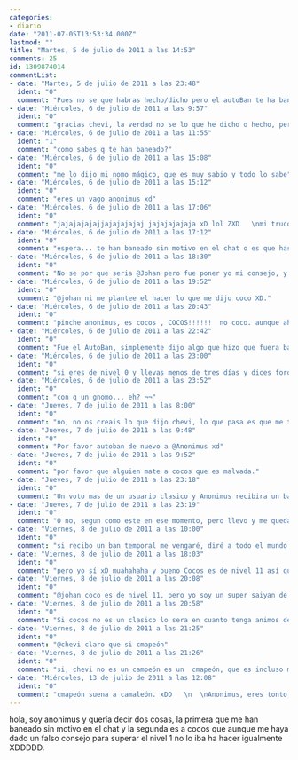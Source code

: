 ```yaml
---
categories:
- diario
date: "2011-07-05T13:53:34.000Z"
lastmod: ""
title: "Martes, 5 de julio de 2011 a las 14:53"
comments: 25
id: 1309874014
commentList:
- date: "Martes, 5 de julio de 2011 a las 23:48"
  ident: "0"
  comment: "Pues no se que habras hecho/dicho pero el autoBan te ha baneado efectivamente. Ahora te retiro el ban"
- date: "Miércoles, 6 de julio de 2011 a las 9:57"
  ident: "0"
  comment: "gracias chevi, la verdad no se lo que he dicho o hecho, pero e intentado cumplir las normas, otra vez gracias."
- date: "Miércoles, 6 de julio de 2011 a las 11:55"
  ident: "1"
  comment: "como sabes q te han baneado?"
- date: "Miércoles, 6 de julio de 2011 a las 15:08"
  ident: "0"
  comment: "me lo dijo mi nomo mágico, que es muy sabio y todo lo sabe"
- date: "Miércoles, 6 de julio de 2011 a las 15:12"
  ident: "0"
  comment: "eres un vago anonimus xd"
- date: "Miércoles, 6 de julio de 2011 a las 17:06"
  ident: "0"
  comment: "jajajajajajjajajajajaj jajajajajaja xD lol ZXD   \nmi truco sí que funciona, ya lo veréis..."
- date: "Miércoles, 6 de julio de 2011 a las 17:12"
  ident: "0"
  comment: "espera... te han baneado sin motivo en el chat o es que has probado el consejo de Cocos y te han baneado?"
- date: "Miércoles, 6 de julio de 2011 a las 18:30"
  ident: "0"
  comment: "No se por que seria @Johan pero fue poner yo mi consejo, y al rato ya habia sido baneado pobre anonimus xd"
- date: "Miércoles, 6 de julio de 2011 a las 19:52"
  ident: "0"
  comment: "@johan ni me plantee el hacer lo que me dijo coco XD."
- date: "Miércoles, 6 de julio de 2011 a las 20:43"
  ident: "0"
  comment: "pinche anonimus, es cocos , COCOS!!!!!!  no coco. aunque ahora que lo pienso coco tambien suena bien, igual voy alternando entre uno y otro."
- date: "Miércoles, 6 de julio de 2011 a las 22:42"
  ident: "0"
  comment: "Fue el AutoBan, simplemente dijo algo que hizo que fuera baneado. Como ademas su cuenta nunca consigue antiguedad porque las va creando nuevas, y no pasa de nivel, el AutoBan lo tiene al 100%"
- date: "Miércoles, 6 de julio de 2011 a las 23:00"
  ident: "0"
  comment: "si eres de nivel 0 y llevas menos de tres días y dices forocoches eres baneado?? xD"
- date: "Miércoles, 6 de julio de 2011 a las 23:52"
  ident: "0"
  comment: "con q un gnomo... eh? ¬¬"
- date: "Jueves, 7 de julio de 2011 a las 8:00"
  ident: "0"
  comment: "no, no os creais lo que dijo chevi, lo que pasa es que me tiene envidia porque sabe que mi color es mas guay que el suyo.  \n@coco todo lo que dice anonimus mola, por lo cual coco mola."
- date: "Jueves, 7 de julio de 2011 a las 9:48"
  ident: "0"
  comment: "Por favor autoban de nuevo a @Anonimus xd"
- date: "Jueves, 7 de julio de 2011 a las 9:52"
  ident: "0"
  comment: "por favor que alguien mate a cocos que es malvada."
- date: "Jueves, 7 de julio de 2011 a las 23:18"
  ident: "0"
  comment: "Un voto mas de un usuario clasico y Anonimus recibira un ban temporal..."
- date: "Jueves, 7 de julio de 2011 a las 23:19"
  ident: "0"
  comment: "O no, segun como este en ese momento, pero llevo y me quedan unos dias con un horario terrible y demasiado trabajo, no juegues... Luego cuando desaparezca ya si xD"
- date: "Viernes, 8 de julio de 2011 a las 10:00"
  ident: "0"
  comment: "si recibo un ban temporal me vengaré, diré a todo el mundo que chevi es walt_k.  \npor cierto, cocos no es ningún usuario clásico."
- date: "Viernes, 8 de julio de 2011 a las 18:03"
  ident: "0"
  comment: "pero yo sí xD muahahaha y bueno Cocos es de nivel 11 así que cuidadito Anonimus xD"
- date: "Viernes, 8 de julio de 2011 a las 20:08"
  ident: "0"
  comment: "@johan coco es de nivel 11, pero yo soy un super saiyan de nivel 3"
- date: "Viernes, 8 de julio de 2011 a las 20:58"
  ident: "0"
  comment: "Si cocos no es un clasico lo sera en cuanto tenga animos de encender el ordenador xD"
- date: "Viernes, 8 de julio de 2011 a las 21:25"
  ident: "0"
  comment: "@chevi claro que si cmapeón"
- date: "Viernes, 8 de julio de 2011 a las 21:26"
  ident: "0"
  comment: "si, chevi no es un campeón es un  cmapeón, que es incluso mejor"
- date: "Miércoles, 13 de julio de 2011 a las 12:08"
  ident: "0"
  comment: "cmapeón suena a camaleón. xDD   \n  \nAnonimus, eres tonto, casi definitivamente.  \n  \nUn gnomo? xD Q juachi.  \n  \n\"Por favor autoban de nuevo a @Anonimus xd\" @Cocos ha dicho algo con sentido sin decir nada de cocos, piñas y mexico y wey y neta... xD Flipo... me mareo... creo q voy a pegar el aire, ahora vendré"
---
```


hola, soy anonimus y quería decir dos cosas, la primera que me han baneado sin motivo en el chat y la segunda es a cocos que aunque me haya dado un falso consejo para superar el nivel 1 no lo iba ha hacer igualmente XDDDDD.